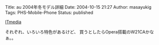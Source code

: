 Title: au 2004年冬モデル詳細
Date: 2004-10-15 21:27
Author: masayukig
Tags: PHS-Mobile-Phone
Status: published

[ITmedia](http://www.itmedia.co.jp/mobile/articles/0410/13/news018.html)

それぞれ、いろいろ特色があるけど、
買うとしたらOpera搭載のW21CAかなぁ。。
